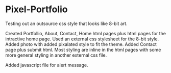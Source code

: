 # Pixel-Portfolio
Testing out an outsource css style that looks like 8-bit art.

Created Portfollio, About, Contact, Home html pages plus html pages for the intractive home page. Used an external css stylesheet for the 8-bit style. Added photo with added pixalated style to fit the theme. Added Contact page plus submit html. Most styling are inline in the html pages with some more general styling in another external css file. 

Added javascript file for alert message.


